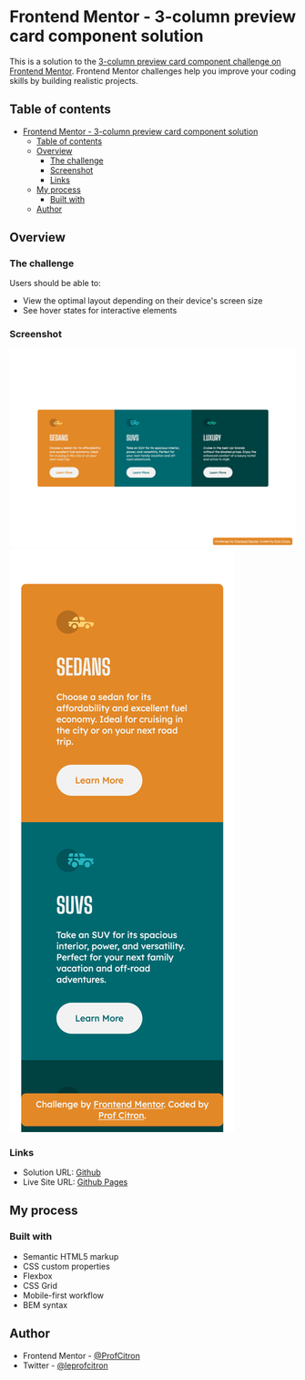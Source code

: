 # Frontend Mentor - 3-column preview card component solution

This is a solution to the [3-column preview card component challenge on Frontend Mentor](https://www.frontendmentor.io/challenges/3column-preview-card-component-pH92eAR2-). Frontend Mentor challenges help you improve your coding skills by building realistic projects.

## Table of contents

- [Frontend Mentor - 3-column preview card component solution](#frontend-mentor---3-column-preview-card-component-solution)
  - [Table of contents](#table-of-contents)
  - [Overview](#overview)
    - [The challenge](#the-challenge)
    - [Screenshot](#screenshot)
    - [Links](#links)
  - [My process](#my-process)
    - [Built with](#built-with)
  - [Author](#author)


## Overview

### The challenge

Users should be able to:

- View the optimal layout depending on their device's screen size
- See hover states for interactive elements

### Screenshot

![](./screenshot/desktop.png)
![](./screenshot/mobile.png)


### Links

- Solution URL: [Github](https://github.com/ProfCitron/frontendmentor-3cols-component)
- Live Site URL: [Github Pages](https://profcitron.github.io/frontendmentor-3cols-component/)

## My process

### Built with

- Semantic HTML5 markup
- CSS custom properties
- Flexbox
- CSS Grid
- Mobile-first workflow
- BEM syntax

## Author

- Frontend Mentor - [@ProfCitron](https://www.frontendmentor.io/profile/ProfCitron)
- Twitter - [@leprofcitron](https://www.twitter.com/leprofcitron)
